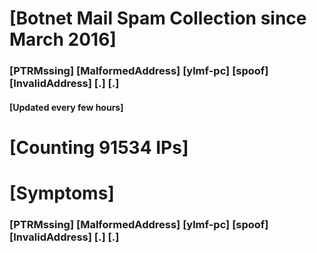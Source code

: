 # [Botnet Mail Spam Collection since March 2016]
### [PTRMssing] [MalformedAddress] [ylmf-pc] [spoof] [InvalidAddress] [.] [.]
#### [Updated every few hours]

# [Counting 91534 IPs]

# [Symptoms] 
###   [PTRMssing] [MalformedAddress] [ylmf-pc] [spoof] [InvalidAddress] [.] [.]
